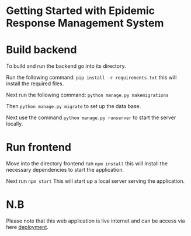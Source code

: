 # Getting Started with Epidemic Response Management System

# Build backend

To build and run the backend go into its directory.

Run the following command: `pip install -r requirements.txt` this will install the required files.

Next run the following command: `python manage.py makemigrations` 

Then `python manage.py migrate` to set up the data base.

Next use the command `python manage.py runserver` to start the server locally.

# Run frontend

Move into the directory frontend run `npm install` this will install the necessary dependencies to start the application.

Next run `npm start` This will start up a local server serving the application.

# N.B
Please note that this web application is live internet and can be access via here [deployment](https://epidemic-management-system.vercel.app).
